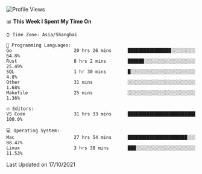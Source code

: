 <!--START_SECTION:waka-->
![Profile Views](http://img.shields.io/badge/Profile%20Views-2-blue)

📊 **This Week I Spent My Time On** 

```text
⌚︎ Time Zone: Asia/Shanghai

💬 Programming Languages: 
Go                       20 hrs 26 mins      ████████████████░░░░░░░░░   64.8% 
Rust                     8 hrs 2 mins        ██████░░░░░░░░░░░░░░░░░░░   25.49% 
SQL                      1 hr 30 mins        █░░░░░░░░░░░░░░░░░░░░░░░░   4.8% 
Other                    31 mins             ░░░░░░░░░░░░░░░░░░░░░░░░░   1.68% 
Makefile                 25 mins             ░░░░░░░░░░░░░░░░░░░░░░░░░   1.36%

🔥 Editors: 
VS Code                  31 hrs 33 mins      █████████████████████████   100.0%

💻 Operating System: 
Mac                      27 hrs 54 mins      ██████████████████████░░░   88.47% 
Linux                    3 hrs 38 mins       ███░░░░░░░░░░░░░░░░░░░░░░   11.53%

```


 Last Updated on 17/10/2021
<!--END_SECTION:waka-->
